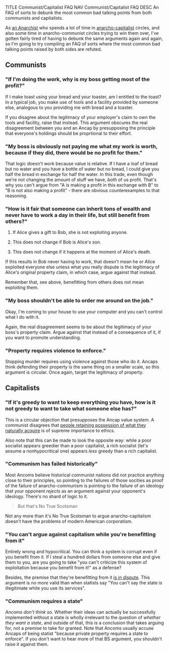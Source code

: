 TITLE Communist/Capitalist FAQ
NAV Communist/Capitalist FAQ
DESC An FAQ of sorts to debunk the most common bad talking points from both communists and capitalists.

As [an Anarchist](/protagonism/anarchism) who spends a lot of time in [anarcho-capitalist](faction_ancap) circles, and also some time in anarcho-communist circles trying to win them over, I've gotten fairly tired of having to debunk the same arguments again and again, so I'm going to try compiling an FAQ of sorts where the most common bad talking points raised by both sides are refuted.

## Communists

### "If I'm doing the work, why is my boss getting most of the profit?"

If I make toast using your bread and your toaster, am I entitled to the toast? In a typical job, you make use of tools and a facility provided by someone else, analogous to you providing me with bread and a toaster.

If you disagree about the legitimacy of your employer's claim to own the tools and facility, raise that instead. This argument obscures the real disagreement between you and an Ancap by presupposing the principle that everyone's holdings should be proprtional to their effort.

### "My boss is obviously not paying me what my work is worth, because if they did, there would be no profit for them."

That logic doesn't work because value is relative. If I have a loaf of bread but no water and you have a bottle of water but no bread, I could give you half the bread in exchange for half the water. In this trade, even though we're not changing the amount of stuff we have, *both* of us profit. That's why you can't argue from "A is making a profit in this exchange with B" to "B is not also making a profit" - there are obvious counterexamples to that reasoning.

### "How is it fair that someone can inherit tons of wealth and never have to work a day in their life, but still benefit from others?"

1. If Alice gives a gift to Bob, she is not exploiting anyone.

2. This does not change if Bob is Alice's son.

3. This does not change if it happens at the moment of Alice's death.

If this results in Bob never having to work, that doesn't mean he or Alice exploited everyone else unless what you really dispute is the legitimacy of Alice's original property claim, in which case, argue against that instead.

Remember that, see above, benefitting from others does not mean exploiting them.

<!--
### "Billionaires are hoarding billions of dollars while there are starving people in the world. That's horrible."

It is, to an extent. While many of them give millions to philanthropic projects, I realize that doesn't mean much to them and we can probably agree they're assholes. But I think there's some factual misunderstanding here. Most of billionaires' wealth is in the form of investments and capital, not flat cash. Jeff Bezos does not have a hundred billion dollars in his bank account. He might have a few billion, but most of his "wealth" is Amazon, so it's not like he could just give half of it to the poor. To give even a large chunk of it away, he would have to sell or downsize Amazon, putting tons of low- and middle-class people out of a job.
-->
<!--
### "It's not right for someone to have so much money without doing the work."

I'm not going to dispute whether they've done work, because that's not the ethical standard we apply anywhere else.

If I give you a gift, you're getting something you didn't work for. That doesn't mean it's wrong for you to have it. That's just not how morals work. It doesn't matter if you worked for it. What matters is whether you got it through voluntary interactions. Thus, even if the boss *didn't* do any work to "earn" his wealth, *that's not what matters*, what matters is whether the way he got it was voluntary.
-->

### "My boss shouldn't be able to order me around on the job."

Okay, I'm coming to your house to use your computer and you can't control what I do with it.

Again, the real disagreement seems to be about the legitimacy of your boss's property claim. Argue against that instead of a consequence of it, if you want to promote understanding.

### "Property requires violence to enforce."

Stopping murder requires using violence against those who do it. Ancaps think defending their property is the same thing on a smaller scale, so this argument is circular. Once again, target the legitimacy of property.

## Capitalists

### "If it's greedy to want to keep everything you have, how is it not greedy to want to take what someone else has?"

This is a circular objection that presupposes the Ancap value system. A communist disagrees that [people retaining possession of what they naturally acquire](/protagonism/luck) is of supreme importance to ethics.

Also note that this can be made to look the opposite way: while a poor socialist appears greedier than a poor capitalist, a rich socialist (let's assume a nonhypocritical one) appears *less* greedy than a rich capitalist.

### "Communism has failed historically"

Most Ancoms believe historical communist nations did not practice anything close to their principles, so pointing to the failures of those socities as proof of the failure of anarcho-communism is pointing to the failure of an ideology that your opponent *rejects* as an argument against your opponent's ideology. There's no shard of logic to it.

> But that's No True Scotsman

Not any more than it's No True Scotsman to argue anarcho-capitalism doesn't have the problems of modern American corporatism.

### "You can't argue against capitalism while you're benefitting from it"

Entirely wrong and hypocritical. You can think a system is corrupt even if you benefit from it. If I steal a hundred dollars from someone else and give them to you, are you going to take "you can't criticize this system of exploitation because you benefit from it!" as a defense?

Besides, the premise that they're benefitting from it [is in dispute](disputed_premise). This argument is no more valid than when statists say "You can't say the state is illegitimate while you use its services".

### "Communism requires a state"

*Ancoms don't think so.* Whether their ideas can actually be successfully implemented without a state is wholly irrelevant to the question of *whether they want a state*, and outside of that, this is a conclusion that takes arguing for, not a premise to take for granted. Note that Ancoms usually accuse Ancaps of being statist "because private property requires a state to enforce". If you don't want to hear more of that BS argument, you shouldn't raise it against them.
